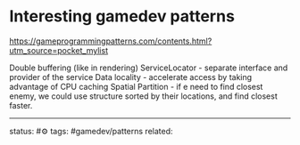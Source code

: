 # Interesting gamedev patterns
https://gameprogrammingpatterns.com/contents.html?utm_source=pocket_mylist

Double buffering (like in rendering)
ServiceLocator - separate interface and provider of the service
Data locality - accelerate access by taking advantage of CPU caching
Spatial Partition - if e need to find closest enemy, we could use structure sorted by their locations, and find closest faster.

---
status: #⚙️ 
tags: #gamedev/patterns 
related: 
